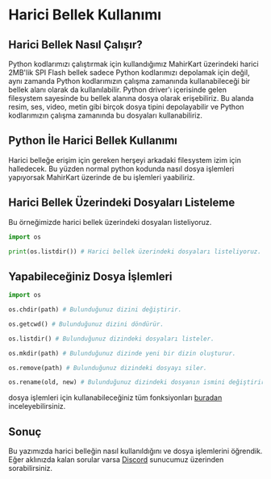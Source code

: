 # Harici Bellek Kullanımı

## Harici Bellek Nasıl Çalışır?

Python kodlarımızı çalıştırmak için kullandığımız MahirKart üzerindeki harici 2MB'lik SPI Flash bellek sadece Python kodlarımızı depolamak için değil, aynı zamanda Python kodlarımızın çalışma zamanında kullanabileceği bir bellek alanı olarak da kullanılabilir. Python driver'ı içerisinde gelen filesystem sayesinde bu bellek alanına dosya olarak erişebiliriz. Bu alanda resim, ses, video, metin gibi birçok dosya tipini depolayabilir ve Python kodlarımızın çalışma zamanında bu dosyaları kullanabiliriz.

## Python İle Harici Bellek Kullanımı

Harici belleğe erişim için gereken herşeyi arkadaki filesystem izim için halledecek. Bu yüzden normal python kodunda nasıl dosya işlemleri yapıyorsak MahirKart üzerinde de bu işlemleri yaabiliriz.

## Harici Bellek Üzerindeki Dosyaları Listeleme

Bu örneğimizde harici bellek üzerindeki dosyaları listeliyoruz.

``` python
import os

print(os.listdir()) # Harici bellek üzerindeki dosyaları listeliyoruz.
```

## Yapabileceğiniz Dosya İşlemleri

``` python
import os

os.chdir(path) # Bulunduğunuz dizini değiştirir.

os.getcwd() # Bulunduğunuz dizini döndürür.

os.listdir() # Bulunduğunuz dizindeki dosyaları listeler.

os.mkdir(path) # Bulunduğunuz dizinde yeni bir dizin oluşturur.

os.remove(path) # Bulunduğunuz dizindeki dosyayı siler.

os.rename(old, new) # Bulunduğunuz dizindeki dosyanın ismini değiştirir.
```

dosya işlemleri için kullanabileceğiniz tüm fonksiyonları [buradan](https://docs.micropython.org/en/latest/library/os.html) inceleyebilirsiniz.

## Sonuç

Bu yazımızda harici belleğin nasıl kullanıldığını ve dosya işlemlerini öğrendik. Eğer aklınızda kalan sorular varsa [Discord](https://discord.com/invite/YVc68SrGJK) sunucumuz üzerinden sorabilirsiniz.